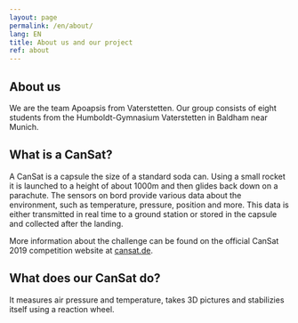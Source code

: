 ```yaml
---
layout: page
permalink: /en/about/
lang: EN
title: About us and our project
ref: about
---
```


## About us
We are the team Apoapsis from Vaterstetten. Our group consists of eight students from the Humboldt-Gymnasium Vaterstetten in Baldham near Munich.


## What is a CanSat?
A CanSat is a capsule the size of a standard soda can. Using a small rocket it is launched to a height of about 1000m and then glides back down on a parachute. The sensors on bord provide various data about the environment, such as temperature, pressure, position and more. This data is either transmitted in real time to a ground station or stored in the capsule and collected after the landing.

More information about the challenge can be found on the official CanSat 2019 competition website at [cansat.de](https://cansat.de).


## What does our CanSat do?

It measures air pressure and temperature, takes 3D pictures and stabilizies itself using a reaction wheel.